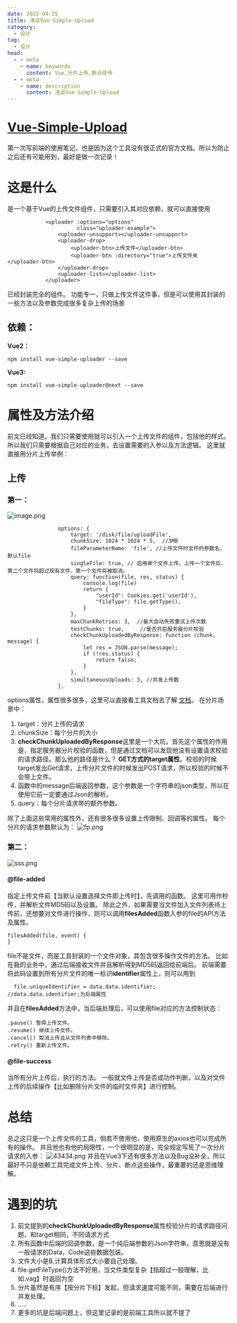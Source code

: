 ```yaml
---
date: 2022-04-25
title: 浅谈Vue-Simple-Upload
category:
  - 设计
tag:
  - 设计
head:
  - - meta
    - name: keywords
      content: Vue,分片上传,断点续传
  - - meta
    - name: description
      content: 浅谈Vue-Simple-Upload
---
```

# [Vue-Simple-Upload](https://github.com/simple-uploader/vue-uploader)
第一次写前端的使用笔记，也是因为这个工具没有很正式的官方文档。所以为防止之后还有可能用到，最好是做一次记录！
# 这是什么
是一个基于Vue的上传文件组件，只需要引入其对应依赖，就可以直接使用
```
            <uploader :options="options"
                      class="uploader-example">
                <uploader-unsupport></uploader-unsupport>
                <uploader-drop>
                    <uploader-btn>上传文件</uploader-btn>
                    <uploader-btn :directory="true">上传文件夹</uploader-btn>
                </uploader-drop>
                <uploader-list></uploader-list>
            </uploader>
```
<uploader></uploader>已经封装完全的组件。
功能专一，只做上传文件这件事，但是可以使用其封装的一些方法以及参数完成很多复杂上传的场景

## 依赖：

**Vue2：**
```
npm install vue-simple-uploader --save
```
**Vue3:**
```
npm install vue-simple-uploader@next --save
```

# 属性及方法介绍
前文已经知道，我们只需要使用<uploader></uploader>就可以引入一个上传文件的组件，包括他的样式。
所以我们只需要根据自己对应的业务，去设置需要的入参以及方法逻辑。
这里就直接用分片上传举例：
## 上传
### 第一：
![image.png](https://leyuna-blog-img.oss-cn-hangzhou.aliyuncs.com/image/2022-04-27/image.png)
```
                options: {
                    target: '/disk/file/uploadFile',
                    chunkSize: 1024 * 1024 * 5,  //3MB
                    fileParameterName: 'file', //上传文件时文件的参数名，默认file
                    singleFile: true, // 启用单个文件上传。上传一个文件后，第二个文件将超过现有文件，第一个文件将被取消。
                    query: function(file, res, status) {
                        console.log(file)
                        return {
                            "userId": Cookies.get('userId'),
                            "fileType": file.getType(),
                        }
                    },
                    maxChunkRetries: 3,  //最大自动失败重试上传次数
                    testChunks: true,     //是否开启服务器分片校验
                    checkChunkUploadedByResponse: function (chunk, message) {
                        let res = JSON.parse(message);
                        if (!res.status) {
                            return false;
                        }
                    },
                    simultaneousUploads: 3, //并发上传数
                },
```
options属性，属性很多很多，这里可以直接看工具文档去了解 [文档](https://github.com/simple-uploader/Uploader/blob/develop/README_zh-CN.md#%E9%85%8D%E7%BD%AE)。
在分片场景中：
1. target：分片上传的请求
2. chunkSize：每个分片的大小
3. **checkChunkUploadedByResponse**这里是一个大坑，首先这个属性的作用是，指定服务器分片校验的函数，但是通过文档可以发现他没有设置请求校验的请求路径。那么他的路径是什么？ **GET方式的target属性**。校验的时候target发出Get请求，上传分片文件的时候发出POST请求，所以校验的时候不会带上文件。
4. 函数中的message后端返回参数，这个参数是一个字符串的json类型，所以在使用它前一定要通过Json的解析。
5. query：每个分片请求带的额外参数。

除了上面这些常用的属性外，还有很多很多设置上传限制、回调等的属性。
每个分片的请求参数默认为：
![fp.png](https://leyuna-blog-img.oss-cn-hangzhou.aliyuncs.com/image/2022-04-27/fp.png)
### 第二：
![sss.png](https://leyuna-blog-img.oss-cn-hangzhou.aliyuncs.com/image/2022-04-27/sss.png)
#### @file-added
指定上传文件前【当默认设置选择文件即上传时】，先调用的函数。
这里可用作秒传，并解析文件MD5码以及设置。
除此之外，如果需要当文件加入文件列表待上传前，还想要对文件进行操作，则可以调用**filesAdded**函数入参的file的API方法及属性。
```
filesAdded(file, event) {
}
```
file不是文件，而是工具封装的一个文件对象，其包含很多操作文件的方法。
比如在我的业务中，通过后端接收文件并且解析得到MD5码返回给前端后。
前端需要将此码设置到所有分片文件的唯一标识**identifier**属性上，则可以用到
```
  file.uniqueIdentifier = data.data.identifier; //data.data.identifier;为后端属性
```
并且在**filesAdded**方法中，当后端处理后，可以使用file对应的方法控制状态：
```
.pause() 暂停上传文件。
.resume() 继续上传文件。
.cancel() 取消上传且从文件列表中移除。
.retry() 重新上传文件。
```

#### @file-success
当所有分片上传后，执行的方法。
一般就文件上传是否成功作判断，以及对文件上传的后续操作【比如删除分片文件的临时文件夹】进行控制。
# 总结
总之这只是一个上传文件的工具，倘若不使用他，使用原生的axios也可以完成所有的操作。
并且他也有他的局限性，一个很明显的是，完全规定写死了一次分片请求的入参：
![43434.png](https://leyuna-blog-img.oss-cn-hangzhou.aliyuncs.com/image/2022-04-27/43434.png)
并且在Vue3下还有很多方法以及Bug没补全，所以最好不只是依赖工具完成文件上传、分片、断点这些操作，最重要的还是思维理解。
# 遇到的坑
1. 前文提到的**checkChunkUploadedByResponse**属性校验分片的请求路径问题，和target相同，不同请求方式
2. 所有函数中后端的回调参数，是一个纯后端参数的Json字符串，意思就是没有一般请求的Data，Code这些数据包装。
3. 文件大小是B,计算具体形式大小要自己处理。
4. file.getFileType()方法不好用，当文件类型复杂【指超过一般理解，比如.vag】时返回为空
5. 分片虽然是有序【按分片下标】发起，但请求速度可能不同，需要在后端进行并发处理。
6. .....
7. 更多的坑是后端问题上，但这里记录的是前端工具所以就不提了
